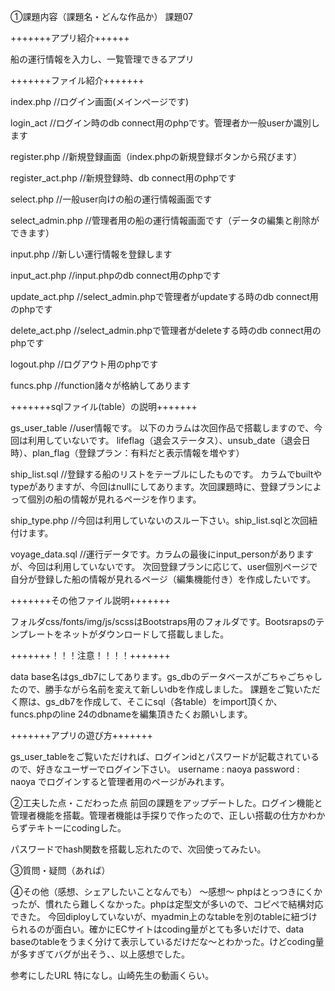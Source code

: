 ①課題内容（課題名・どんな作品か）
課題07

+++++++アプリ紹介++++++

船の運行情報を入力し、一覧管理できるアプリ


+++++++ファイル紹介+++++++

index.php   //ログイン画面(メインページです)

login_act   //ログイン時のdb connect用のphpです。管理者か一般userか識別します

register.php  //新規登録画面（index.phpの新規登録ボタンから飛びます）

register_act.php    //新規登録時、db connect用のphpです

select.php  //一般user向けの船の運行情報画面です

select_admin.php  //管理者用の船の運行情報画面です（データの編集と削除ができます）

input.php   //新しい運行情報を登録します

input_act.php   //input.phpのdb connect用のphpです

update_act.php  //select_admin.phpで管理者がupdateする時のdb connect用のphpです

delete_act.php  //select_admin.phpで管理者がdeleteする時のdb connect用のphpです

logout.php  //ログアウト用のphpです

funcs.php   //function諸々が格納してあります





+++++++sqlファイル(table）の説明+++++++

gs_user_table   //user情報です。
以下のカラムは次回作品で搭載しますので、今回は利用していないです。
lifeflag（退会ステータス）、unsub_date（退会日時）、plan_flag（登録プラン：有料だと表示情報を増やす）

ship_list.sql   //登録する船のリストをテーブルにしたものです。
カラムでbuiltやtypeがありますが、今回はnullにしてあります。次回課題時に、登録プランによって個別の船の情報が見れるページを作ります。

ship_type.php   //今回は利用していないのスルー下さい。ship_list.sqlと次回紐付けます。

voyage_data.sql //運行データです。カラムの最後にinput_personがありますが、今回は利用していないです。
次回登録プランに応じて、user個別ページで自分が登録した船の情報が見れるページ（編集機能付き）を作成したいです。




+++++++その他ファイル説明+++++++

フォルダcss/fonts/img/js/scssはBootstraps用のフォルダです。Bootsrapsのテンプレートをネットがダウンロードして搭載しました。




+++++++！！！注意！！！！+++++++

data base名はgs_db7にしてあります。gs_dbのデータベースがごちゃごちゃしたので、勝手ながら名前を変えて新しいdbを作成しました。
課題をご覧いただく際は、gs_db7を作成して、そこにsql（各table）をimport頂くか、
funcs.phpのline 24のdbnameを編集頂きたくお願いします。




+++++++アプリの遊び方+++++++

gs_user_tableをご覧いただければ、ログインidとパスワードが記載されているので、好きなユーザーでログイン下さい。
username    : naoya
password    : naoya
でログインすると管理者用のページがみれます。


②工夫した点・こだわった点
前回の課題をアップデートした。ログイン機能と管理者機能を搭載。管理者機能は手探りで作ったので、正しい搭載の仕方かわからずテキトーにcodingした。

パスワードでhash関数を搭載し忘れたので、次回使ってみたい。


③質問・疑問（あれば）



④その他（感想、シェアしたいことなんでも）
〜感想〜
phpはとっつきにくかったが、慣れたら難しくなかった。phpは定型文が多いので、コピペで結構対応できた。
今回diployしていないが、myadmin上のなtableを別のtableに紐づけられるのが面白い。確かにECサイトはcoding量がとても多いだけで、data baseのtableをうまく分けて表示しているだけだな〜とわかった。けどcoding量が多すぎてバグが出そう、、以上感想でした。


参考にしたURL
特になし。山崎先生の動画くらい。

